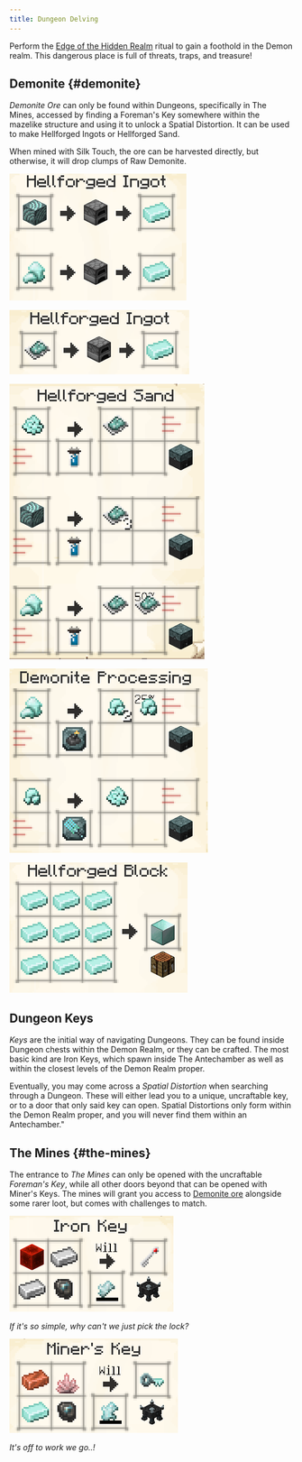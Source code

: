 ```yaml
---
title: Dungeon Delving
---
```



Perform the [Edge of the Hidden Realm](#edge-of-the-hidden-realm) ritual to gain a foothold in the Demon realm. This dangerous place is full of threats, traps, and treasure!


## Demonite {#demonite}

_Demonite Ore_ can only be found within Dungeons, specifically in The Mines, accessed by finding a Foreman's Key somewhere within the mazelike structure and using it to unlock a Spatial Distortion. It can be used to make Hellforged Ingots or Hellforged Sand.

When mined with Silk Touch, the ore can be harvested directly, but otherwise, it will drop clumps of Raw Demonite.

![Image](/img/DungeonDelving/1.png)

![Image](/img/DungeonDelving/2.png)

![Image](/img/DungeonDelving/3.png)

![Image](/img/DungeonDelving/4.png)

![Image](/img/DungeonDelving/5.png)


## Dungeon Keys

_Keys_ are the initial way of navigating Dungeons. They can be found inside Dungeon chests within the Demon Realm, or they can be crafted. The most basic kind are Iron Keys, which spawn inside The Antechamber as well as within the closest levels of the Demon Realm proper.

Eventually, you may come across a _Spatial Distortion_ when searching through a Dungeon. These will either lead you to a unique, uncraftable key, or to a door that only said key can open. Spatial Distortions only form within the Demon Realm proper, and you will never find them within an Antechamber."


## The Mines {#the-mines}

The entrance to _The Mines_ can only be opened with the uncraftable _Foreman's Key_, while all other doors beyond that can be opened with Miner's Keys. The mines will grant you access to [Demonite ore](#demonite) alongside some rarer loot, but comes with challenges to match.

![Image](/img/DungeonDelving/6.png)

_If it's so simple, why can't we just pick the lock?_

![Image](/img/DungeonDelving/7.png)

_It's off to work we go..!_

